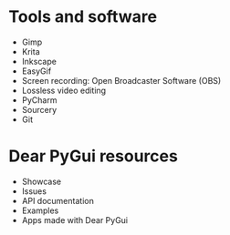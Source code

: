 # Tools and software

- Gimp
- Krita
- Inkscape
- EasyGif
- Screen recording: Open Broadcaster Software (OBS)
- Lossless video editing
- PyCharm
- Sourcery
- Git

# Dear PyGui resources

- Showcase
- Issues
- API documentation
- Examples
- Apps made with Dear PyGui
